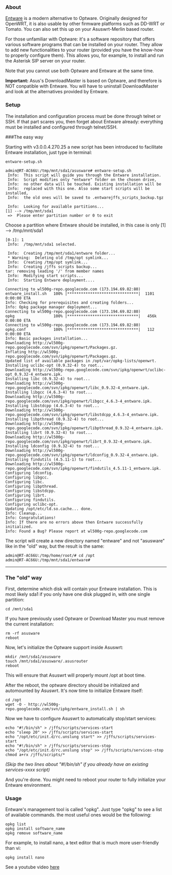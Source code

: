 ### About
[Entware](http://code.google.com/p/wl500g-repo/) is a modern alternative to Optware.  Originally designed for OpenWRT, it is also usable by other firmware platforms such as DD-WRT or Tomato.  You can also set this up on your Asuswrt-Merlin based router.

For those unfamiliar with Optware: it's a software repository that offers various software programs that can be installed on your router.  They allow to add new functionalities to your router (provided you have the know-how to properly configure them).  This allows you, for example, to install and run the Asterisk SIP server on your router.

Note that you cannot use both Optware and Entware at the same time.

**Important:** Asus's DownloadMaster is based on Optware, and therefore is NOT conpatible with Entware.  You will have to uninstall DownloadMaster and look at the alternatives provided by Entware.


### Setup

The installation and configuration process must be done through telnet or SSH.  If that part scares you, then forget about Entware already: everything must be installed and configured through telnet/SSH.

###The easy way

Starting with v3.0.0.4.270.25 a new script has been introduced to facilitate Entware installation, just type in terminal:
```
entware-setup.sh
```

```
admin@RT-AC66U:/tmp/mnt/sda1/asusware# entware-setup.sh
 Info:  This script will guide you through the Entware installation.
 Info:  Script modifies only "entware" folder on the chosen drive,
 Info:  no other data will be touched. Existing installation will be
 Info:  replaced with this one. Also some start scripts will be installed,
 Info:  the old ones will be saved to .entwarejffs_scripts_backup.tgz

 Info:  Looking for available partitions...
[1] --> /tmp/mnt/sda1
 =>  Please enter partition number or 0 to exit
```
Choose a partition where Entware should be installed, in this case is only [1] --> /tmp/mnt/sda1
```
[0-1]: 1
 Info:  /tmp/mnt/sda1 selected.

 Info:  Creating /tmp/mnt/sda1/entware folder...
 * Warning:  Deleting old /tmp/opt symlink...
 Info:  Creating /tmp/opt symlink...
 Info:  Creating /jffs scripts backup...
tar: removing leading '/' from member names
 Info:  Modifying start scripts...
 Info:  Starting Entware deployment....

Connecting to wl500g-repo.googlecode.com (173.194.69.82:80)
entware_install.sh   100% |*******************************|  1101   0:00:00 ETA
Info: Checking for prerequisites and creating folders...
Info: Opkg package manager deployment...
Connecting to wl500g-repo.googlecode.com (173.194.69.82:80)
opkg                 100% |*******************************|   456k  0:00:00 ETA
Connecting to wl500g-repo.googlecode.com (173.194.69.82:80)
opkg.conf            100% |*******************************|   112   0:00:00 ETA
Info: Basic packages installation...
Downloading http://wl500g-repo.googlecode.com/svn/ipkg/openwrt/Packages.gz.
Inflating http://wl500g-repo.googlecode.com/svn/ipkg/openwrt/Packages.gz.
Updated list of available packages in /opt/var/opkg-lists/openwrt.
Installing uclibc-opt (0.9.32-4) to root...
Downloading http://wl500g-repo.googlecode.com/svn/ipkg/openwrt/uclibc-opt_0.9.32-4_entware.ipk.
Installing libc (0.9.32-4) to root...
Downloading http://wl500g-repo.googlecode.com/svn/ipkg/openwrt/libc_0.9.32-4_entware.ipk.
Installing libgcc (4.6.3-4) to root...
Downloading http://wl500g-repo.googlecode.com/svn/ipkg/openwrt/libgcc_4.6.3-4_entware.ipk.
Installing libstdcpp (4.6.3-4) to root...
Downloading http://wl500g-repo.googlecode.com/svn/ipkg/openwrt/libstdcpp_4.6.3-4_entware.ipk.
Installing libpthread (0.9.32-4) to root...
Downloading http://wl500g-repo.googlecode.com/svn/ipkg/openwrt/libpthread_0.9.32-4_entware.ipk.
Installing librt (0.9.32-4) to root...
Downloading http://wl500g-repo.googlecode.com/svn/ipkg/openwrt/librt_0.9.32-4_entware.ipk.
Installing ldconfig (0.9.32-4) to root...
Downloading http://wl500g-repo.googlecode.com/svn/ipkg/openwrt/ldconfig_0.9.32-4_entware.ipk.
Installing findutils (4.5.11-1) to root...
Downloading http://wl500g-repo.googlecode.com/svn/ipkg/openwrt/findutils_4.5.11-1_entware.ipk.
Configuring ldconfig.
Configuring libgcc.
Configuring libc.
Configuring libpthread.
Configuring libstdcpp.
Configuring librt.
Configuring findutils.
Configuring uclibc-opt.
Updating /opt/etc/ld.so.cache... done.
Info: Cleanup...
Info: Congratulations!
Info: If there are no errors above then Entware successfully initialized.
Info: Found a Bug? Please report at wl500g-repo.googlecode.com
```
The script will create a new directory named "entware" and not "asusware" like in the "old" way, but the result is the same:
```
admin@RT-AC66U:/tmp/home/root/# cd /opt
admin@RT-AC66U:/tmp/mnt/sda1/entware# 
```
***

### The "old" way
First, determine which disk will contain your Entware installation.  This is most likely sda1 if you only have one disk plugged in, with one single partition:

```
cd /mnt/sda1
```

If you have previously used Optware or Download Master you must remove the current installation:

```
rm -rf asusware
reboot
```

Now, let's initialize the Optware support inside Asuswrt:

```
mkdir /mnt/sda1/asusware
touch /mnt/sda1/asusware/.asusrouter
reboot
```

This will ensure that Asuswrt will properly mount /opt at boot time.

After the reboot, the optware directory should be initialized and automounted by Asuswrt.  It's now time to initialize Entware itself:

```shell
cd /opt
wget -O - http://wl500g-repo.googlecode.com/svn/ipkg/entware_install.sh | sh
```

Now we have to configure Asuswrt to automatically stop/start services:

```
echo "#!/bin/sh" > /jffs/scripts/services-start
echo "sleep 20" >> /jffs/scripts/services-start
echo "/opt/etc/init.d/rc.unslung start" >> /jffs/scripts/services-start
echo "#!/bin/sh" > /jffs/scripts/services-stop
echo "/opt/etc/init.d/rc.unslung stop" >> /jffs/scripts/services-stop
chmod a+rx /jffs/scripts/*
```
_(Skip the two lines about "#!/bin/sh" if you already have an existing services-xxxx script)_

And you're done.  You might need to reboot your router to fully initialize your Entware environment.


### Usage
Entware's management tool is called "opkg".  Just type "opkg" to see a list of available commands.  the most useful ones would be the following:

```
opkg list
opkg install software_name
opkg remove software_name
```

For example, to install nano, a text editor that is much more user-friendly than vi:

```
opkg install nano
```
See a youtube video [here](http://www.youtube.com/watch?v=WhlzW_Fl1KA&feature=youtu.be)